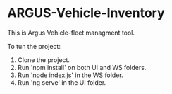 # ARGUS-Vehicle-Inventory

This is Argus Vehicle-fleet managment tool.

To tun the project:
  1. Clone the project.
  2. Run 'npm install' on both UI and WS folders.
  3. Run 'node index.js' in the WS folder.
  4. Run 'ng serve' in the UI folder.
